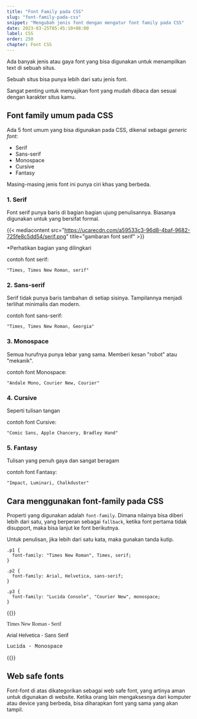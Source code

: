 ```yaml
---
title: "Font Family pada CSS"
slug: "font-family-pada-css"
snippet: "Mengubah jenis font dengan mengatur font family pada CSS"
date: 2023-03-25T05:45:10+08:00
label: CSS
order: 250
chapter: Font CSS
---
```


Ada banyak jenis atau gaya font yang bisa digunakan untuk menampilkan text di sebuah situs. 

Sebuah situs bisa punya lebih dari satu jenis font.

Sangat penting untuk menyajikan font yang mudah dibaca dan sesuai dengan karakter situs kamu.

## Font family umum pada CSS

Ada 5 font umum yang bisa digunakan pada CSS, dikenal sebagai *generic font*:
- Serif
- Sans-serif
- Monospace
- Cursive
- Fantasy

Masing-masing jenis font ini punya ciri khas yang berbeda. 

### 1. Serif
Font serif punya baris di bagian bagian ujung penulisannya. Biasanya digunakan untuk yang bersifat formal.

{{< mediacontent src="https://ucarecdn.com/a59533c3-96d8-4baf-9682-725fe8c5dd54/serif.png" title="gambaran font serif" >}}

*Perhatikan bagian yang dilingkari

contoh font serif: 
```
"Times, Times New Roman, serif"
```

### 2. Sans-serif
Serif tidak punya baris tambahan di setiap sisinya. Tampilannya menjadi terlihat minimalis dan modern.

contoh font sans-serif: 
```
"Times, Times New Roman, Georgia"
```

### 3. Monospace
Semua hurufnya punya lebar yang sama. Memberi kesan "robot" atau "mekanik".

contoh font Monospace: 
```
"Andale Mono, Courier New, Courier"
```

### 4. Cursive
Seperti tulisan tangan

contoh font Cursive: 
```
"Comic Sans, Apple Chancery, Bradley Hand"
```

### 5. Fantasy
Tulisan yang penuh gaya dan sangat beragam

contoh font Fantasy: 
```
"Impact, Luminari, Chalkduster"
```

## Cara menggunakan font-family pada CSS
Properti yang digunakan adalah `font-family`. Dimana nilainya bisa diberi lebih dari satu, yang berperan sebagai `fallback`, ketika font pertama tidak disupport, maka bisa lanjut ke font berikutnya.

Untuk penulisan, jika lebih dari satu kata, maka gunakan tanda kutip.

```
.p1 {
  font-family: "Times New Roman", Times, serif;
}

.p2 {
  font-family: Arial, Helvetica, sans-serif;
}

.p3 {
  font-family: "Lucida Console", "Courier New", monospace;
}
```

{{<result>}}
<style>
.p1 {
  font-family: "Times New Roman", Times, serif;
}

.p2 {
  font-family: Arial, Helvetica, sans-serif;
}

.p3 {
  font-family: "Lucida Console", "Courier New", monospace;
}
</style>

<p class="p1"> Times New Roman - Serif</p>
<p class="p2"> Arial Helvetica - Sans Serif </p>
<p class="p3"> Lucida - Monospace </p>
{{</result>}}

## Web safe fonts

Font-font di atas dikategorikan sebagai web safe font, yang artinya aman untuk digunakan di website. Ketika orang lain mengaksesnya dari komputer atau device yang berbeda, bisa diharapkan font yang sama yang akan tampil.